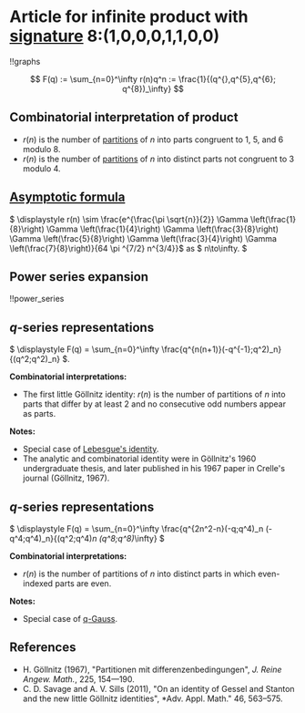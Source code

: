 # Article for infinite product with [signature](../product_signature.html) 8:(1,0,0,0,1,1,0,0)

!!graphs

$$ F(q) := \sum_{n=0}^\infty r(n)q^n := \frac{1}{(q^{},q^{5},q^{6}; q^{8})_\infty} $$

## Combinatorial interpretation of product

- $r(n)$ is the number of [partitions](../partitions.html#integer_partitions) of $n$ into parts congruent to 1, 5, and 6 modulo 8.
- $r(n)$ is the number of [partitions](../partitions.html#integer_partitions) of $n$ into distinct parts not congruent to 3 modulo 4.

## [Asymptotic formula](../asymptotics.html)

$ \displaystyle r(n) \sim \frac{e^{\frac{\pi  \sqrt{n}}{2}} \Gamma \left(\frac{1}{8}\right) \Gamma \left(\frac{1}{4}\right) \Gamma \left(\frac{3}{8}\right) \Gamma \left(\frac{5}{8}\right) \Gamma \left(\frac{3}{4}\right) \Gamma \left(\frac{7}{8}\right)}{64 \pi ^{7/2} n^{3/4}}$ as $ n\to\infty. $

## Power series expansion

!!power_series

## $q$-series representations

$ \displaystyle F(q) = \sum_{n=0}^\infty \frac{q^{n(n+1)}(-q^{-1};q^2)_n}{(q^2;q^2)_n} $.


**Combinatorial interpretations:**
- The first little Göllnitz identity: $r(n)$ is the number of partitions of $n$ into parts that differ by at least $2$ and no consecutive odd numbers appear as parts.
    
**Notes:**
- Special case of [Lebesgue's identity](../fundamental_q-hypergeometric_sums.html#Lebsegue_id).
- The analytic and combinatorial identity were in Göllnitz's 1960 undergraduate thesis, and later published in his 1967 paper in Crelle's journal (Göllnitz, 1967).

## $q$-series representations

$ \displaystyle F(q) = \sum_{n=0}^\infty \frac{q^{2n^2-n}(-q;q^4)_n (-q^4;q^4)_n}{(q^2;q^4)_n (q^8;q^8)_\infty} $

**Combinatorial interpretations:**
-  $r(n)$ is the number of partitions of $n$ into distinct parts in which even-indexed parts are even.
    
**Notes:**
- Special case of [q-Gauss](../fundamental_q-hypergeometric_sums.html#q-Gauss).

  
## References
- H. Göllnitz (1967), "Partitionen mit differenzenbedingungen", *J. Reine Angew. Math.*, 225, 154—190. 
- C. D. Savage and A. V. Sills (2011), "On an identity of Gessel and Stanton and the new little Göllnitz identities", *Adv. Appl. Math." 46, 563–575.
  
